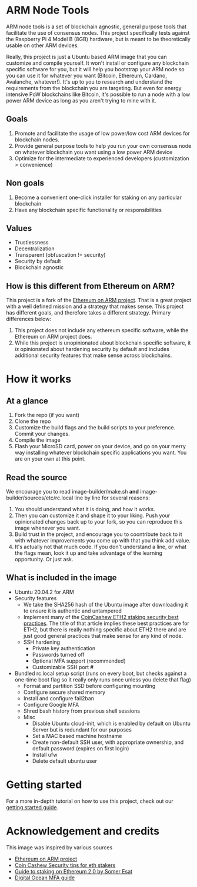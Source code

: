 # ARM Node Tools
ARM node tools is a set of blockchain agnostic, general purpose tools that facilitate the use of consensus nodes. This project specifically tests against the Raspberry Pi 4 Model B (8GB) hardware, but is meant to be theoretically usable on other ARM devices.

Really, this project is just a Ubuntu based ARM image that you can customize and compile yourself. It won't install or configure any blockchain specific software for you, but it will help you bootstrap your ARM node so you can use it for whatever you want (Bitcoin, Ethereum, Cardano, Avalanche, whatever!). It's up to you to research and understand the requirements from the blockchain you are targeting. But even for energy intensive PoW blockchains like Bitcoin, it's possible to run a node with a low power ARM device as long as you aren't trying to mine with it.

## Goals
1. Promote and facilitate the usage of low power/low cost ARM devices for blockchain nodes.
2. Provide general purpose tools to help you run your own consensus node on whatever blockchain you want using a low power ARM device
3. Optimize for the intermediate to experienced developers (customization > convenience)

## Non goals
1. Become a convenient one-click installer for staking on any particular blockchain
2. Have any blockchain specific functionality or responsibilities

## Values
- Trustlessness
- Decentralization
- Transparent (obfuscation != security)
- Security by default
- Blockchain agnostic

## How is this different from Ethereum on ARM?

This project is a fork of the [Ethereum on ARM project](https://github.com/diglos/ethereumonarm). That is a great project with a well defined mission and a strategy that makes sense. This project has different goals, and therefore takes a different strategy. Primary differences below:

1. This project does not include any ethereum specific software, while the Ethereum on ARM project does.
2. While this project is unopinionated about blockchain specific software, it *is* opinionated about hardening security by default and includes additional security features that make sense across blockchains.


# How it works

## At a glance

1. Fork the repo (if you want)
2. Clone the repo
3. Customize the build flags and the build scripts to your preference. Commit your changes.
4. Compile the image
5. Flash your MicroSD card, power on your device, and go on your merry way installing whatever blockchain specific applications you want. You are on your own at this point.


## Read the source

We encourage you to read image-builder/make.sh **and** image-builder/sources/etc/rc.local line by line for several reasons:

1) You should understand what it is doing, and how it works.
2) Then you can customize it and shape it to your liking. Push your opinionated changes back up to your fork, so you can reproduce this image whenever you want.
3) Build trust in the project, and encourage you to coontribute back to it with whatever improvements you come up with that you think add value.
4) It's actually not that much code. If you don't understand a line, or what the flags mean, look it up and take advantage of the learning opportunity. Or just ask.

## What is included in the image

- Ubuntu 20.04.2 for ARM
- Security features
  - We take the SHA256 hash of the Ubuntu image after downloading it to ensure it is authentic and untampered
  - Implement many of the [CoinCashew ETH2 staking security best practices](https://www.coincashew.com/coins/overview-eth/guide-or-security-best-practices-for-a-eth2-validator-beaconchain-node). The title of that article implies these best practices are for ETH2, but there is really nothing specific about ETH2 there and are just good general practices that make sense for any kind of node.
  - SSH hardening
    - Private key authentication
    - Passwords turned off
    - Optional MFA support (recommended)
    - Customizable SSH port #
- Bundled rc.local setup script (runs on every boot, but checks against a one-time boot flag so it really only runs once unless you delete that flag)
  - Format and partition SSD before configuring mounting
  - Configure secure shared memory
  - Install and configure fail2ban
  - Configure Google MFA
  - Shred bash history from previous shell sessions
  - Misc
    - Disable Ubuntu cloud-init, which is enabled by default on Ubuntu Server but is redundant for our purposes
    - Set a MAC based machine hostname
    - Create non-default SSH user, with appropriate ownership, and default password (expires on first login)
    - Install ufw
    - Delete default ubuntu user


# Getting started

For a more in-depth tutorial on how to use this project, check out our [getting started guide](docs/getting-started.md).

# Acknowledgement and credits

This image was inspired by various sources
- [Ethereum on ARM project](https://ethereum-on-arm-documentation.readthedocs.io/en/latest/index.html)
- [Coin Cashew Security tips for eth stakers](https://www.coincashew.com/coins/overview-eth/guide-or-security-best-practices-for-a-eth2-validator-beaconchain-node#disable-root-account)
- [Guide to staking on Ethereum 2.0 by Somer Esat](https://someresat.medium.com/guide-to-staking-on-ethereum-2-0-ubuntu-pyrmont-lighthouse-a634d3b87393)
- [Digital Ocean MFA guide](https://www.digitalocean.com/community/tutorials/how-to-set-up-multi-factor-authentication-for-ssh-on-ubuntu-18-04)